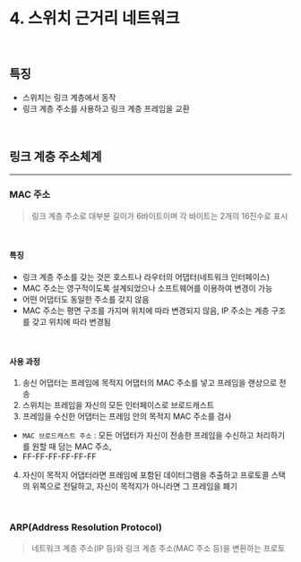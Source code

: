 # 4. 스위치 근거리 네트워크

<br>

## 특징
 - 스위치는 링크 계층에서 동작
 - 링크 계층 주소를 사용하고 링크 계층 프레임을 교환

<br>

## 링크 계층 주소체계

---

### MAC 주소
> 링크 계층 주소로 대부분 길이가 6바이트이며 각 바이트는 2개의 16진수로 표시

<br>

#### 특징
- 링크 계층 주소를 갖는 것은 호스트나 라우터의 어댑터(네트워크 인터페이스)
- MAC 주소는 영구적이도록 설계되었으나 소프트웨어를 이용하여 변경이 가능
- 어떤 어댑터도 동일한 주소를 갖지 않음
- MAC 주소는 평면 구조를 가지며 위치에 따라 변경되지 않음, IP 주소는 계층 구조를 갖고 위치에 따라 변경됨

<br>

#### 사용 과정
 1) 송신 어댑터는 프레임에 목적지 어댑터의 MAC 주소를 넣고 프레임을 랜상으로 전송
 2) 스위치는 프레임을 자신의 모든 인터페이스로 브로드캐스트
 3) 프레임을 수신한 어댑터는 프레임 안의 목적지 MAC 주소를 검사
 - `MAC 브로드캐스트 주소` : 모든 어댑터가 자신이 전송한 프레임을 수신하고 처리하기를 원할 때 담는 MAC 주소,
 - FF-FF-FF-FF-FF-FF
 4) 자신이 목적지 어댑터라면 프레임에 포함된 데이터그램을 추출하고 프로토콜 스택의 위쪽으로 전달하고,
   자신이 목적지가 아니라면 그 프레임을 폐기

<br>

### ARP(Address Resolution Protocol)
> 네트워크 계층 주소(IP 등)와 링크 계층 주소(MAC 주소 등)을 변환하는 프로토
   

